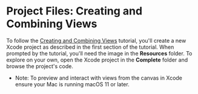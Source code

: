# Project Files: Creating and Combining Views

To follow the [Creating and Combining Views](https://developer.apple.com/tutorials/swiftui/creating-and-combining-views) tutorial, you'll create a new Xcode project as described in the first section of the tutorial. When prompted by the tutorial, you'll need the image in the **Resources** folder. To explore on your own, open the Xcode project in the **Complete** folder and browse the project's code.

- Note: To preview and interact with views from the canvas in Xcode ensure your Mac is running macOS 11 or later.

